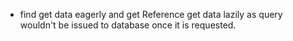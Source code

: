 - find get data eagerly and get Reference get data lazily as query wouldn't be issued to database once it is requested.